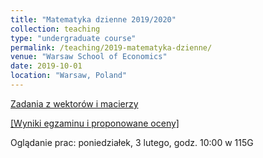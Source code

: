 ```yaml
---
title: "Matematyka dzienne 2019/2020"
collection: teaching
type: "undergraduate course"
permalink: /teaching/2019-matematyka-dzienne/
venue: "Warsaw School of Economics"
date: 2019-10-01
location: "Warsaw, Poland"
---
```

[Zadania z wektorów i macierzy](https://jfranaszek.github.io/mat-dz/201912_zadania_wek_mat.html)

[[Wyniki egzaminu i proponowane oceny]](https://docs.google.com/spreadsheets/d/17Ghjidd5cLL3HzU0kiKRaXC_N1WdEaC5lQFVcYGNS6w/edit?usp=sharing)   

Oglądanie prac: poniedziałek, 3 lutego, godz. 10:00 w 115G  